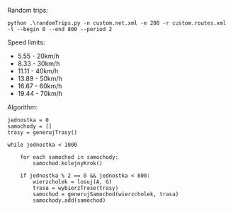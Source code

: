 
Random trips:

`python .\randomTrips.py -n custom.net.xml -e 200 -r custom.routes.xml -l --begin 0 --end 800 --period 2`

Speed limits:

- 5.55 - 20km/h
- 8.33 - 30km/h
- 11.11 - 40km/h
- 13.89 - 50km/h
- 16.67 - 60km/h
- 19.44 - 70km/h

Algorithm:
```
jednostka = 0
samochody = []
trasy = generujTrasy()

while jednostka < 1000

    for each samochod in samochody:
        samochod.kolejnyKrok()
    
    if jednostka % 2 == 0 && jednostka < 800:
        wierzcholek = losuj(A, G)
        trasa = wybierzTrase(trasy)
        samochod = generujSamochod(wierzcholek, trasa)
        samochody.add(samochod)
```